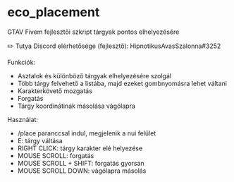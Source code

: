 # eco_placement
GTAV Fivem fejlesztői szkript tárgyak pontos elhelyezésére

:pencil2: Tutya Discord elérhetősége (fejlesztő): HipnotikusAvasSzalonna#3252

Funkciók:
 - Asztalok és különböző tárgyak elhelyezésére szolgál
 - Több tárgy felvehető a listába, majd ezeket gombnyomásra lehet váltani
 - Karakterkövető mozgatás
 - Forgatás
 - Tárgy koordinátinak másolása vágólapra
 
Használat:
 - /place paranccsal indul, megjelenik a nui felület
 - E: tárgy váltása
 - RIGHT CLICK: tárgy karakter elé helyezése
 - MOUSE SCROLL: forgatás
 - MOUSE SCROLL + SHIFT: forgatás gyorsan
 - MOUSE SCROLL DOWN: vágólapra másolás
